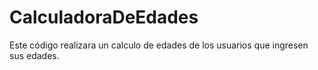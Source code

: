 # CalculadoraDeEdades
Este código realizara un calculo de edades de los usuarios que ingresen sus edades.

